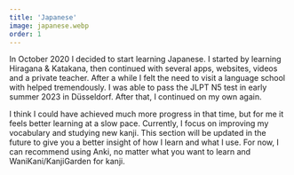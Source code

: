 ```yaml
---
title: 'Japanese'
image: japanese.webp
order: 1
---
```


In October 2020 I decided to start learning Japanese. I started by learning <span class="tooltip" data-text="2 of the 3 writing systems in the Japanese language">Hiragana & Katakana</span>, then continued with several apps, websites, videos and a private teacher. After a while I felt the need to visit a language school with helped tremendously. I was able to pass the <span class="tooltip" data-text="The Japanese language proficiency test">JLPT N5</span> test in early summer 2023 in Düsseldorf. After that, I continued on my own again.

I think I could have achieved much more progress in that time, but for me it feels better learning at a slow pace. Currently, I focus on improving my vocabulary and studying new kanji. This section will be updated in the future to give you a better insight of how I learn and what I use. For now, I can recommend using Anki, no matter what you want to learn and WaniKani/KanjiGarden for kanji.
